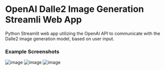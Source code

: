 # OpenAI Dalle2 Image Generation Streamli Web App
Python Streamlit web app utilizing the OpenAI API to communicate with the Dalle2 image generation model, based on user input. 
### Example Screenshots
![image](https://github.com/petermartens98/OpenAI-Dalle2-Image-Generation-Streamli-Web-App/assets/87671757/8df714b8-9dab-40e0-9918-5163f7fc5141)
![image](https://github.com/petermartens98/OpenAI-Dalle2-Image-Generation-Streamli-Web-App/assets/87671757/d6003622-eaad-40e5-ac6e-03690ec46103)
![image](https://github.com/petermartens98/OpenAI-Dalle2-Image-Generation-Streamli-Web-App/assets/87671757/71af315a-5fa1-4fb0-a254-0f5d2d7c917f)


